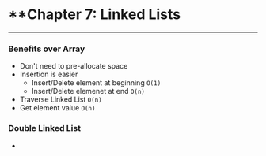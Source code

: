 # **Chapter 7: Linked Lists
---

### Benefits over Array
- Don't need to pre-allocate space 
- Insertion is easier 
    - Insert/Delete element at beginning `O(1)`
    - Insert/Delete elemenet at end `O(n)`
- Traverse Linked List `O(n)`
- Get element value `O(n)`


### Double Linked List
- 